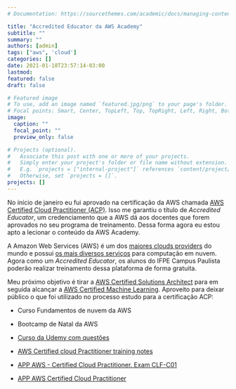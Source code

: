 ```yaml
---
# Documentation: https://sourcethemes.com/academic/docs/managing-content/

title: "Accredited Educator da AWS Academy"
subtitle: ""
summary: ""
authors: [admin]
tags: ["aws", 'cloud']
categories: []
date: 2021-01-18T23:57:14-03:00
lastmod: 
featured: false
draft: false

# Featured image
# To use, add an image named `featured.jpg/png` to your page's folder.
# Focal points: Smart, Center, TopLeft, Top, TopRight, Left, Right, BottomLeft, Bottom, BottomRight.
image:
  caption: ""
  focal_point: ""
  preview_only: false

# Projects (optional).
#   Associate this post with one or more of your projects.
#   Simply enter your project's folder or file name without extension.
#   E.g. `projects = ["internal-project"]` references `content/project/deep-learning/index.md`.
#   Otherwise, set `projects = []`.
projects: []
---
```


No início de janeiro eu fui aprovado na certificação da AWS chamada [AWS Certified Cloud Practitioner (ACP)](https://aws.amazon.com/pt/certification/certified-cloud-practitioner/). Isso me garantiu o título de *Accredited Educator*, um credenciamento que a AWS dá aos docentes que forem aprovados no seu programa de treinamento. Dessa forma agora eu estou apto a lecionar o conteúdo da AWS Academy.

A Amazon Web Services (AWS) é um dos [maiores clouds providers](https://www.contino.io/insights/whos-using-aws) do mundo e possui [os mais diversos serviços](https://aws.amazon.com/pt/) para computação em nuvem. Agora como um *Accredited Educator*, os alunos do IFPE Campus Paulista poderão realizar treinamento dessa plataforma de forma gratuita. 


Meu próximo objetivo é tirar a [AWS Certified Solutions Architect](https://aws.amazon.com/pt/certification/certified-solutions-architect-associate/) para em seguida alcançar a [AWS Certified Machine Learning](https://aws.amazon.com/certification/certified-machine-learning-specialty/). Aproveito para deixar público o que foi utilizado no processo estudo para a certificação ACP: 

* Curso Fundamentos de nuvem da AWS 

* Bootcamp de Natal da AWS

* [Curso da Udemy com questões](https://www.udemy.com/course/aws-certified-cloud-practitioner-practice-exams-c/)

* [AWS Certified cloud Practitioner training notes](https://digitalcloud.training/certification-training/aws-certified-cloud-practitioner/)

* [APP AWS - Certified Cloud Practitioner. Exam CLF-C01](https://play.google.com/store/apps/details?id=com.magycbytes.awscloudpract&hl=pt_BR&gl=US)

* [APP AWS Certified Cloud Practitioner](https://play.google.com/store/apps/details?id=com.awscloudpractitonerexamprep.enoumen&hl=pt_BR&gl=US)
